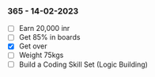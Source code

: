 ### 365 - 14-02-2023

- [ ] Earn 20,000 inr
- [ ] Get 85% in boards
- [x] Get over
- [ ] Weight 75kgs
- [ ] Build a Coding Skill Set (Logic Building)
